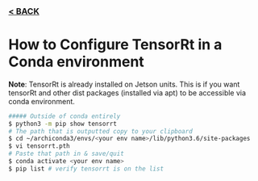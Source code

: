 ### [< BACK](https://github.com/ColinRioux/jetson-xavier-pkg-install)
# How to Configure TensorRt in a Conda environment

**Note**: TensorRt is already installed on Jetson units. 
This is if you want tensorRt and other dist packages (installed via apt) to be accessible via conda environment.

```bash
##### Outside of conda entirely
$ python3 -m pip show tensorrt
# The path that is outputted copy to your clipboard
$ cd ~/archiconda3/envs/<your env name>/lib/python3.6/site-packages
$ vi tensorrt.pth
# Paste that path in & save/quit
$ conda activate <your env name>
$ pip list # verify tensorrt is on the list
```
